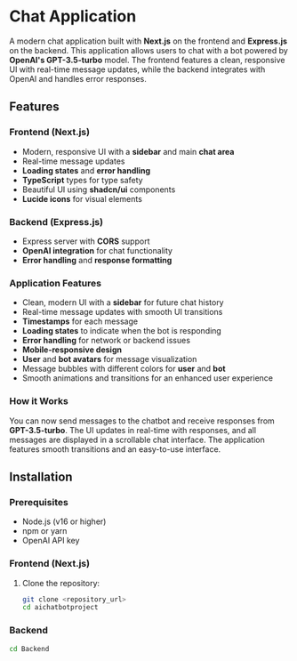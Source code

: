 # Chat Application

A modern chat application built with **Next.js** on the frontend and **Express.js** on the backend. This application allows users to chat with a bot powered by **OpenAI's GPT-3.5-turbo** model. The frontend features a clean, responsive UI with real-time message updates, while the backend integrates with OpenAI and handles error responses.

## Features

### Frontend (Next.js)
- Modern, responsive UI with a **sidebar** and main **chat area**
- Real-time message updates
- **Loading states** and **error handling**
- **TypeScript** types for type safety
- Beautiful UI using **shadcn/ui** components
- **Lucide icons** for visual elements

### Backend (Express.js)
- Express server with **CORS** support
- **OpenAI integration** for chat functionality
- **Error handling** and **response formatting**

### Application Features
- Clean, modern UI with a **sidebar** for future chat history
- Real-time message updates with smooth UI transitions
- **Timestamps** for each message
- **Loading states** to indicate when the bot is responding
- **Error handling** for network or backend issues
- **Mobile-responsive design**
- **User** and **bot avatars** for message visualization
- Message bubbles with different colors for **user** and **bot**
- Smooth animations and transitions for an enhanced user experience

### How it Works
You can now send messages to the chatbot and receive responses from **GPT-3.5-turbo**. The UI updates in real-time with responses, and all messages are displayed in a scrollable chat interface. The application features smooth transitions and an easy-to-use interface.

## Installation

### Prerequisites
- Node.js (v16 or higher)
- npm or yarn
- OpenAI API key

### Frontend (Next.js)
1. Clone the repository:
   ```bash
   git clone <repository_url>
   cd aichatbotproject

### Backend
   ```bash
   cd Backend

